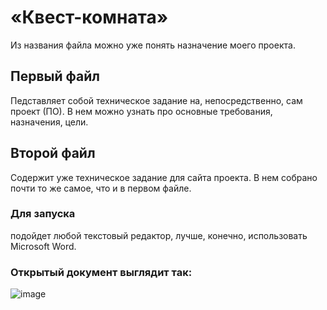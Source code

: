 # «Квест-комната» 
Из названия файла можно уже понять назначение моего проекта.
## Первый файл 
Педставляет собой техническое задание на, непосредственно, сам проект (ПО). В нем можно узнать про 
основные требования, назначения, цели.
## Второй файл
Содержит уже техническое задание для сайта проекта. В нем собрано почти то же самое, что и в первом файле.
### Для запуска
подойдет любой текстовый редактор, лучше, конечно, использовать Microsoft Word.
### Открытый документ выглядит так:
![image](C:\Users\pimki\Documents\Lightshot\Screenshot_53.png "Вид документа")
